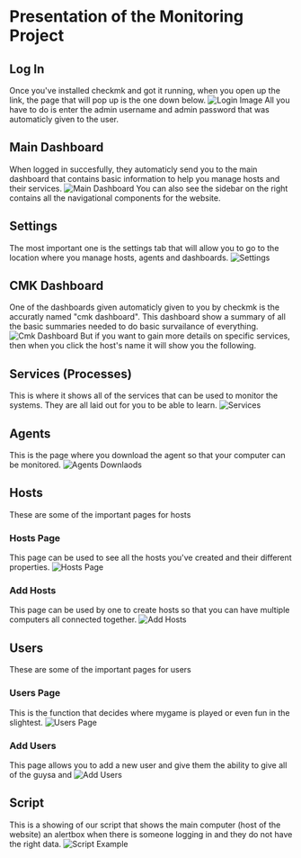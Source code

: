 
# Presentation of the Monitoring Project

## Log In
Once you've installed checkmk and got it running, when you open up the link, the page that will pop up is the one down below.
![Login Image](./presentationImages/login.png)
All you have to do is enter the admin username and admin password that was automaticly given to the user.
## Main Dashboard
When logged in succesfully, they automaticly send you to the main dashboard that contains basic information to help you manage hosts and their services.
![Main Dashboard](./presentationImages/maindashboard.png)
You can also see the sidebar on the right contains all the navigational components for the website.
## Settings
The most important one is the settings tab that will allow you to go to the location where you manage hosts, agents and dashboards.
![Settings](./presentationImages/settings.png)
## CMK Dashboard
One of the dashboards given automaticly given to you by checkmk is the accuratly named "cmk dashboard". This dashboard show a summary of all the basic summaries needed to do basic survailance of everything.
![Cmk Dashboard](./presentationImages/cmkdashboard.png)
But if you want to gain more details on specific services, then when you click the host's name it will show you the following.
## Services (Processes)
This is where it shows all of the services that can be used to monitor the systems. They are all laid out for you to be able to learn.
![Services](./presentationImages/services.png)
## Agents
This is the page where you download the agent so that your computer can be monitored.
![Agents Downlaods](./presentationImages/agents.png)
## Hosts
These are some of the important pages for hosts
### Hosts Page 
This page can be used to see all the hosts you've created and their different properties.
![Hosts Page](./presentationImages/hosts.png)
### Add Hosts
This page can be used by one to create hosts so that you can have multiple computers all connected together.
![Add Hosts](./presentationImages/addhosts.png)
## Users
These are some of the important pages for users
### Users Page
This is the function that decides where mygame is played or even fun in the slightest.
![Users Page](./presentationImages/users.png)
### Add Users
This page allows you to add a new user and give them the ability to give all of the guysa and
![Add Users](./presentationImages/adduser.png)
## Script
This is a showing of our script that shows the main computer (host of the website) an alertbox when there is someone logging in and they do not have the right data.
![Script Example](./presentationImages/script.jpg)

